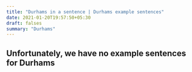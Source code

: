```yaml
---
title: "Durhams in a sentence | Durhams example sentences"
date: 2021-01-20T19:57:50+05:30
draft: falses
summary: "Durhams"
---
```

## Unfortunately, we have no example sentences for Durhams                 
